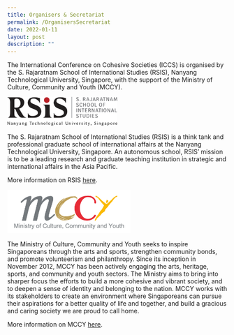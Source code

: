 ```yaml
---
title: Organisers & Secretariat
permalink: /OrganisersSecretariat
date: 2022-01-11
layout: post
description: ""
---
```

The International Conference on Cohesive Societies (ICCS) is organised by the S. Rajaratnam School of International Studies (RSIS), Nanyang Technological University, Singapore, with the support of the Ministry of Culture, Community and Youth (MCCY).  


<img src="/images/RSIS%20logo.svg" 
     style="width:50%">

The S. Rajaratnam School of International Studies (RSIS) is a think tank and professional graduate school of international affairs at the Nanyang Technological University, Singapore. An autonomous school, RSIS’ mission is to be a leading research and graduate teaching institution in strategic and international affairs in the Asia Pacific.

More information on RSIS [here](www.rsis.edu.sg).


<img src="/images/MCCY%20logo.jpg" 
     style="width:56%">
		 
The Ministry of Culture, Community and Youth seeks to inspire Singaporeans through the arts and sports, strengthen community bonds, and promote volunteerism and philanthropy. Since its inception in November 2012, MCCY has been actively engaging the arts, heritage, sports, and community and youth sectors. The Ministry aims to bring into sharper focus the efforts to build a more cohesive and vibrant society, and to deepen a sense of identity and belonging to the nation. MCCY works with its stakeholders to create an environment where Singaporeans can pursue their aspirations for a better quality of life and together, and build a gracious and caring society we are proud to call home.

More information on MCCY [here](www.mccy.gov.sg).
